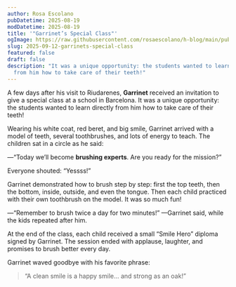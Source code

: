 ```yaml
---
author: Rosa Escolano
pubDatetime: 2025-08-19
modDatetime: 2025-08-19
title: '"Garrinet’s Special Class"'
ogImage: https://raw.githubusercontent.com/rosaescolano/h-blog/main/public/assets/garrinet3.webp
slug: 2025-09-12-garrinets-special-class
featured: false
draft: false
description: "It was a unique opportunity: the students wanted to learn directly
  from him how to take care of their teeth!"
---
```

A few days after his visit to Riudarenes, **Garrinet** received an invitation to give a special class at a school in Barcelona. It was a unique opportunity: the students wanted to learn directly from him how to take care of their teeth!

Wearing his white coat, red beret, and big smile, Garrinet arrived with a model of teeth, several toothbrushes, and lots of energy to teach. The children sat in a circle as he said:

—“Today we’ll become **brushing experts**. Are you ready for the mission?”

Everyone shouted: “Yessss!”

Garrinet demonstrated how to brush step by step: first the top teeth, then the bottom, inside, outside, and even the tongue. Then each child practiced with their own toothbrush on the model. It was so much fun!

—“Remember to brush twice a day for two minutes!” —Garrinet said, while the kids repeated after him.

At the end of the class, each child received a small “Smile Hero” diploma signed by Garrinet. The session ended with applause, laughter, and promises to brush better every day.

Garrinet waved goodbye with his favorite phrase:

> “A clean smile is a happy smile... and strong as an oak!”